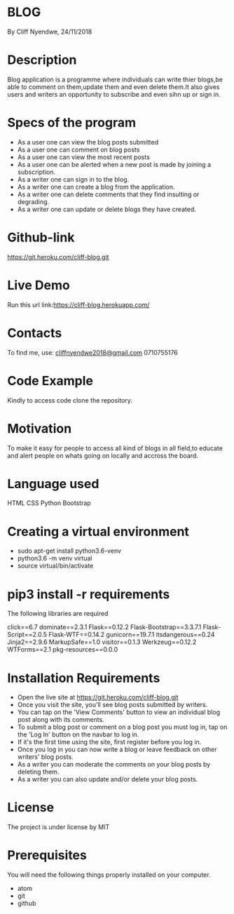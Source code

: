 # BLOG
By Cliff Nyendwe, 24/11/2018

# Description
Blog application is a programme where individuals can write thier blogs,be able to comment on them,update them and even delete them.It also gives users and writers an opportunity to subscribe and even sihn up or sign in.

# Specs of the program

* As a user one can view the blog posts submitted
* As a user one can comment on blog posts
* As a user one can view the most recent posts
* As a user one can be alerted when a new post is made by joining a  subscription.
* As a writer one can sign in to the blog.
* As a writer one can create a blog from the application.
* As a writer one can delete comments that they find insulting or degrading.
* As a writer one can update or delete blogs they have created.

# Github-link
https://git.heroku.com/cliff-blog.git

# Live Demo
Run this url link:https://cliff-blog.herokuapp.com/

# Contacts
To find me, use: cliffnyendwe2018@gmail.com
0710755176

# Code Example

Kindly to access code clone the repository.

# Motivation

To make it easy for people to access all kind of blogs in all field,to educate and alert people on whats going on locally and accross the board.

# Language used

HTML 
CSS
Python
Bootstrap

# Creating a virtual environment

* sudo apt-get install python3.6-venv
* python3.6 -m venv virtual
* source virtual/bin/activate

# pip3 install -r requirements

The following libraries are required

click==6.7
dominate==2.3.1
Flask==0.12.2
Flask-Bootstrap==3.3.7.1
Flask-Script==2.0.5
Flask-WTF==0.14.2
gunicorn==19.7.1
itsdangerous==0.24
Jinja2==2.9.6
MarkupSafe==1.0
visitor==0.1.3
Werkzeug==0.12.2
WTForms==2.1
pkg-resources==0.0.0

# Installation Requirements

* Open the live site at https://git.heroku.com/cliff-blog.git
* Once you visit the site, you'll see blog posts submitted by writers.
* You can tap on the 'View Comments' button to view an individual blog post along with its comments.
* To submit a blog post or comment on a blog post you must log in, tap on the 'Log In' button on the navbar to log in.
* If it's the first time using the site, first register before you log in.
* Once you log in you can now write a blog or leave feedback on other writers' blog posts.
* As a writer you can moderate the comments on your blog posts by deleting them.
* As a writer you can also update and/or delete your blog posts.

# License
The project is under license by MIT

# Prerequisites
You will need the following things properly installed on your computer.

* atom
* git
* github
